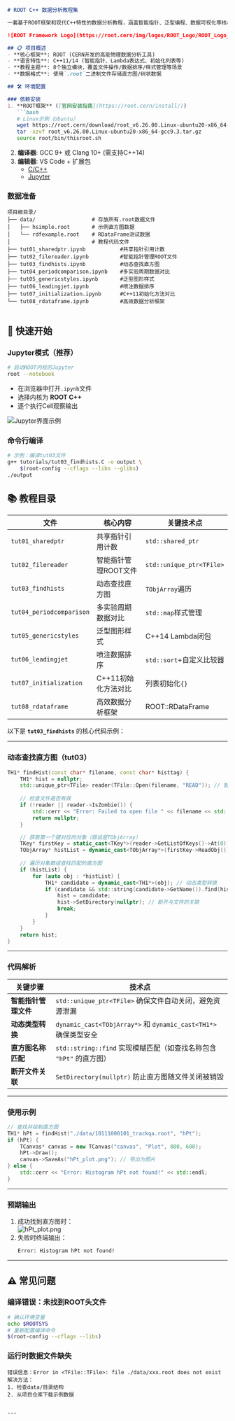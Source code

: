```markdown
# ROOT C++ 数据分析教程集

一套基于ROOT框架和现代C++特性的数据分析教程，涵盖智能指针、泛型编程、数据可视化等核心技能。

![ROOT Framework Logo](https://root.cern/img/logos/ROOT_Logo/ROOT_Logo_vertical.png)

## 📋 项目概述
- **核心框架**: ROOT (CERN开发的高能物理数据分析工具)
- **语言特性**: C++11/14 (智能指针、Lambda表达式、初始化列表等)
- **教程主题**: 8个独立模块，覆盖文件操作/数据排序/样式管理等场景
- **数据格式**: 使用`.root`二进制文件存储直方图/树状数据

## 🛠️ 环境配置

### 依赖安装
1. **ROOT框架** ([官网安装指南](https://root.cern/install/))
   ```bash
   # Linux示例（Ubuntu）
   wget https://root.cern/download/root_v6.26.00.Linux-ubuntu20-x86_64-gcc9.3.tar.gz
   tar -xzvf root_v6.26.00.Linux-ubuntu20-x86_64-gcc9.3.tar.gz
   source root/bin/thisroot.sh
   ```
2. **编译器**: GCC 9+ 或 Clang 10+ (需支持C++14)
3. **编辑器**: VS Code + 扩展包
   - [C/C++](https://marketplace.visualstudio.com/items?itemName=ms-vscode.cpptools)
   - [Jupyter](https://marketplace.visualstudio.com/items?itemName=ms-toolsai.jupyter)

### 数据准备
```text
项目根目录/
├── data/                  # 存放所有.root数据文件
│   ├── hsimple.root       # 示例直方图数据
│   └── rdfexample.root    # RDataFrame测试数据
│                          # 教程代码文件
├── tut01_sharedptr.ipynb           #共享指针引用计数
├── tut02_filereader.ipynb          #智能指针管理ROOT文件
├── tut03_findhists.ipynb           #动态查找直方图
├── tut04_periodcomparison.ipynb    #多实验周期数据对比
├── tut05_genericstyles.ipynb       #泛型图形样式
├── tut06_leadingjet.ipynb          #喷注数据排序
├── tut07_initialization.ipynb      #C++11初始化方法对比
└── tut08_rdataframe.ipynb          #高效数据分析框架
              
```

## 🚀 快速开始

### Jupyter模式（推荐）
```bash
# 启动ROOT内核的Jupyter
root --notebook
```
- 在浏览器中打开`.ipynb`文件
- 选择内核为 **ROOT C++**
- 逐个执行Cell观察输出

![Jupyter界面示例](https://jupyter.org/assets/homepage-main.png)

### 命令行编译
```bash
# 示例：编译tut03文件
g++ tutorials/tut03_findhists.C -o output \
    $(root-config --cflags --libs --glibs)
./output
```

## 📚 教程目录

| 文件                      | 核心内容                     | 关键技术点                  |
|--------------------------|----------------------------|---------------------------|
| `tut01_sharedptr`        | 共享指针引用计数             | `std::shared_ptr`         |
| `tut02_filereader`       | 智能指针管理ROOT文件         | `std::unique_ptr<TFile>`  |
| `tut03_findhists`        | 动态查找直方图               | `TObjArray`遍历           |
| `tut04_periodcomparison` | 多实验周期数据对比           | `std::map`样式管理        |
| `tut05_genericstyles`    | 泛型图形样式                 | C++14 Lambda闭包          |
| `tut06_leadingjet`       | 喷注数据排序                 | `std::sort`+自定义比较器  |
| `tut07_initialization`   | C++11初始化方法对比          | 列表初始化`{}`            |
| `tut08_rdataframe`       | 高效数据分析框架             | ROOT::RDataFrame          |

以下是 **`tut03_findhists`** 的核心代码示例：

---

### 动态查找直方图（tut03）
```cpp
TH1* findHist(const char* filename, const char* histtag) {
    TH1* hist = nullptr;
    std::unique_ptr<TFile> reader(TFile::Open(filename, "READ")); // 智能指针管理文件
    
    // 检查文件是否有效
    if (!reader || reader->IsZombie()) {
        std::cerr << "Error: Failed to open file " << filename << std::endl;
        return nullptr;
    }

    // 获取第一个键对应的对象（假设是TObjArray）
    TKey* firstKey = static_cast<TKey*>(reader->GetListOfKeys()->At(0));
    TObjArray* histList = dynamic_cast<TObjArray*>(firstKey->ReadObj());
    
    // 遍历对象数组查找匹配的直方图
    if (histList) {
        for (auto obj : *histList) {
            TH1* candidate = dynamic_cast<TH1*>(obj); // 动态类型转换
            if (candidate && std::string(candidate->GetName()).find(histtag) != std::string::npos) {
                hist = candidate;
                hist->SetDirectory(nullptr); // 断开与文件的关联
                break;
            }
        }
    }
    return hist;
}
```

---

### 代码解析
| 关键步骤                  | 技术点                                                                |
|---------------------------|----------------------------------------------------------------------|
| **智能指针管理文件**      | `std::unique_ptr<TFile>` 确保文件自动关闭，避免资源泄漏                 |
| **动态类型转换**          | `dynamic_cast<TObjArray*>` 和 `dynamic_cast<TH1*>` 确保类型安全        |
| **直方图名称匹配**        | `std::string::find` 实现模糊匹配（如查找名称包含 `"hPt"` 的直方图）      |
| **断开文件关联**          | `SetDirectory(nullptr)` 防止直方图随文件关闭被销毁                      |

---

### 使用示例
```cpp
// 查找并绘制直方图
TH1* hPt = findHist("./data/10111000101_trackqa.root", "hPt");
if (hPt) {
    TCanvas* canvas = new TCanvas("canvas", "Plot", 800, 600);
    hPt->Draw();
    canvas->SaveAs("hPt_plot.png"); // 导出为图片
} else {
    std::cerr << "Error: Histogram hPt not found!" << std::endl;
}
```

---

### 预期输出
1. 成功找到直方图时：  
   ![hPt_plot.png](https://via.placeholder.com/800x600/EEE/000?text=hPt+Histogram)
2. 失败时终端输出：  
   ```text
   Error: Histogram hPt not found!
   ```

---

## ⚠️ 常见问题

### 编译错误：未找到ROOT头文件
```bash
# 确认环境变量
echo $ROOTSYS
# 重新配置编译命令
$(root-config --cflags --libs)
```

### 运行时数据文件缺失
```text
错误信息：Error in <TFile::TFile>: file ./data/xxx.root does not exist
解决方法：
1. 检查data/目录结构
2. 从项目仓库下载示例数据
```
<!--by 宁国康-->
```

---
